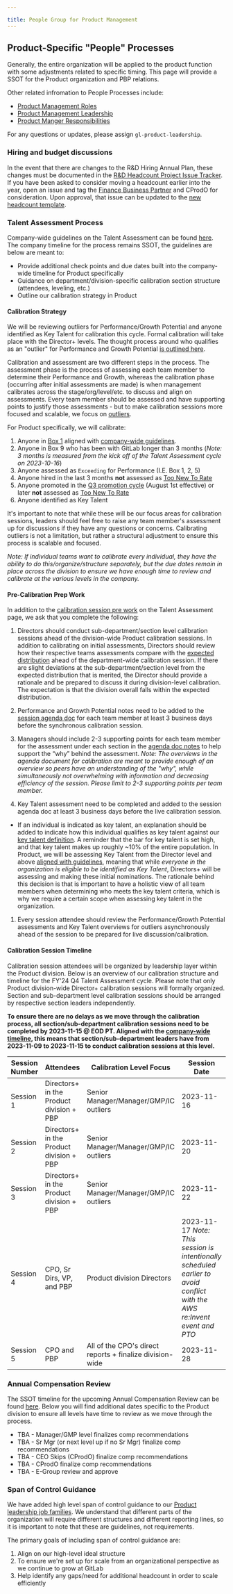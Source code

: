 ```yaml
---

title: People Group for Product Management
--- 
```


## Product-Specific "People" Processes

Generally, the entire organization will be applied to the product function with some adjustments related to specific timing. This page will provide a SSOT for the Product organization and PBP relations.

Other related infromation to People Processes include:

- [Product Management Roles](/handbook/product/product-manager-role)
- [Product Management Leadership](/handbook/product/product-leadership)
- [Product Manger Responsibilities](/handbook/product/product-manager-responsibilities)

For any questions or updates, please assign `gl-product-leadership`.

### Hiring and budget discussions

In the event that there are changes to the R&D Hiring Annual Plan, these changes must be documented in the [R&D Headcount Project Issue Tracker](https://gitlab.com/gitlab-headcount/r-and-d-headcount/-/issues). If you have been asked to consider moving a headcount earlier into the year, open an issue and tag the [Finance Business Partner](/handbook/finance/financial-planning-and-analysis/r-and-d-finance/) and CProdO for consideration. Upon approval, that issue can be updated to the [new headcount template](https://gitlab.com/gitlab-headcount/r-and-d-headcount/-/blob/main/.gitlab/issue_templates/new_headcount.md).

### Talent Assessment Process

Company-wide guidelines on the Talent Assessment can be found [here](/handbook/people-group/talent-assessment/#timeline). The company timeline for the process remains SSOT, the guidelines are below are meant to:

- Provide additional check points and due dates built into the company-wide timeline for Product specifically
- Guidance on department/division-specific calibration section structure (attendees, leveling, etc.)
- Outline our calibration strategy in Product

#### Calibration Strategy

We will be reviewing outliers for Performance/Growth Potential and anyone identified as Key Talent for calibration this cycle. Formal calibration will take place with the Director+ levels. The thought process around who qualifies as an "outlier" for Performance and Growth Potential [is outlined here](/handbook/people-group/talent-assessment/#who-do-i-calibrate).

Calibration and assessment are two different steps in the process. The assessment phase is the process of assessing each team member to determine their Performance and Growth, whereas the calibration phase (occurring after initial assessments are made) is when management calibrates across the stage/org/level/etc. to discuss and align on assessments. Every team member should be assessed and have supporting points to justify those assessments - but to make calibration sessions more focused and scalable, we focus on [outliers](/handbook/people-group/talent-assessment/#who-do-i-calibrate).

For Product specifically, we will calibrate:

1. Anyone in [Box 1](/handbook/people-group/talent-assessment/#the-performancegrowth-potential-matrix) aligned with [company-wide guidelines](/handbook/people-group/talent-assessment/#who-do-i-calibrate).
1. Anyone in Box 9 who has been with GitLab longer than 3 months (_Note: 3 months is measured from the kick off of the Talent Assessment cycle on 2023-10-16_)
1. Anyone assessed as `Exceeding` for Performance (I.E. Box 1, 2, 5)
1. Anyone hired in the last 3 months **not** assessed as [Too New To Rate](/handbook/people-group/talent-assessment/#too-new-to-rate)
1. Anyone promoted in the [Q3 promotion cycle](/handbook/people-group/promotions-transfers/#fy24-q3) (August 1st effective) or later **not** assessed as [Too New To Rate](/handbook/people-group/talent-assessment/#too-new-to-rate)
1. Anyone identified as Key Talent

It's important to note that while these will be our focus areas for calibration sessions, leaders should feel free to raise any team member's assessment up for discussions if they have any questions or concerns. Calibrating outliers is not a limitation, but rather a structural adjustment to ensure this process is scalable and focused.

_Note: If individual teams want to calibrate every individual, they have the ability to do this/organize/structure separately, but the due dates remain in place across the division to ensure we have enough time to review and calibrate at the various levels in the company._

#### Pre-Calibration Prep Work

In addition to the [calibration session pre work](/handbook/people-group/talent-assessment/#calibration-session-pre-work) on the Talent Assessment page, we ask that you complete the following:

1. Directors should conduct sub-department/section level calibration sessions ahead of the division-wide Product calibration sessions. In addition to calibrating on initial assessments, Directors should review how their respective teams assessments compare with the [expected distribution](/handbook/people-group/talent-assessment/#expected-distribution-performancegrowth-potential-company-wide) ahead of the department-wide calibration session. If there are slight deviations at the sub-department/section level from the expected distribution that is merited, the Director should provide a rationale and be prepared to discuss it during division-level calibration. The expectation is that the division overall falls within the expected distribution.

1. Performance and Growth Potential notes need to be added to the [session agenda doc](https://docs.google.com/document/d/1zrlZSfdNXpSZ09uvDM71KxH42RWBJxa6U1QTCTw05iI/edit#) for each team member at least 3 business days before the synchronous calibration session.

1. Managers should include 2-3 supporting points for each team member for the assessment under each section in the [agenda doc notes](https://docs.google.com/document/d/1zrlZSfdNXpSZ09uvDM71KxH42RWBJxa6U1QTCTw05iI/edit#) to help support the “why” behind the assessment. _Note: The overviews in the agenda document for calibration are meant to provide enough of an overview so peers have an understanding of the "why", while simultaneously not overwhelming with information and decreasing efficiency of the session. Please limit to 2-3 supporting points per team member._

1. Key Talent assessment need to be completed and added to the session agenda doc at least 3 business days before the live calibration session.

  - If an individual is indicated as key talent, an explanation should be added to indicate how this individual qualifies as key talent against our [key talent definition](/handbook/people-group/talent-assessment/#key-talent). A reminder that the bar for key talent is set high, and that key talent makes up roughly ~10% of the entire population. In Product, we will be assessing Key Talent from the Director level and above [aligned with guidelines](/handbook/people-group/talent-assessment/#process-to-determine-key-talent), meaning that while _everyone in the organization is eligible to be identified as Key Talent_, Directors+ will be assessing and making these initial nominations. The rationale behind this decision is that is important to have a holistic view of all team members when determining who meets the key talent criteria, which is why we require a certain scope when assessing key talent in the organization.

1. Every session attendee should review the Performance/Growth Potential assessments and Key Talent overviews for outliers asynchronously ahead of the session to be prepared for live discussion/calibration.

#### Calibration Session Timeline

Calibration session attendees will be organized by leadership layer within the Product division. Below is an overview of our calibration structure and timeline for the FY'24 Q4 Talent Assessment cycle. Please note that only Product division-wide Director+ calibration sessions will formally organized. Section and sub-department level calibration sessions should be arranged by respective section leaders independently.

**To ensure there are no delays as we move through the calibration process, all section/sub-department calibration sessions need to be completed by 2023-11-15 @ EOD PT. Aligned with the [company-wide timeline](/handbook/people-group/talent-assessment/#timeline), this means that section/sub-department leaders have from 2023-11-09 to 2023-11-15 to conduct calibration sessions at this level.**

| Session Number | Attendees | Calibration Level Focus | Session Date | Duration |
| --------------- | ----------------- |----------------- |----------------- |----------------- |
| Session 1  | Directors+ in the Product division + PBP  | Senior Manager/Manager/GMP/IC outliers  | 2023-11-16 | 1.5 hours |
| Session 2  | Directors+ in the Product division + PBP  | Senior Manager/Manager/GMP/IC outliers | 2023-11-20 | 1.5 hours |
| Session 3  | Directors+ in the Product division + PBP  | Senior Manager/Manager/GMP/IC outliers | 2023-11-22 | 1.5 hours |
| Session 4 | CPO, Sr Dirs, VP, and PBP | Product division Directors | 2023-11-17 _Note: This session is intentionally scheduled earlier to avoid conflict with the AWS re:Invent event and PTO_ | 1.5 hours |
| Session 5 | CPO and PBP | All of the CPO's direct reports + finalize division-wide | 2023-11-28 | 1.5 hours |

### Annual Compensation Review

The SSOT timeline for the upcoming Annual Compensation Review can be found [here](/handbook/total-rewards/compensation/compensation-review-cycle/#january). Below you will find additional dates specific to the Product division to ensure all levels have time to review as we move through the process.

- TBA - Manager/GMP level finalizes comp recommendations
- TBA - Sr Mgr (or next level up if no Sr Mgr) finalize comp recommendations
- TBA - CEO Skips (CProdO) finalize comp recommendations
- TBA - CProdO finalize comp recommendations
- TBA - E-Group review and approve

### Span of Control Guidance

We have added high level span of control guidance to our [Product leadership job families](/job-families/product/product-management-leadership/).
We understand that different parts of the organization will require different structures and different reporting lines, so it is important to note that these are guidelines, not requirements.

The primary goals of including span of control guidance are:

1. Align on our high-level ideal structure
2. To ensure we're set up for scale from an organizational perspective as we continue to grow at GitLab
3. Help identify any gaps/need for additional headcount in order to scale efficiently
